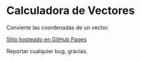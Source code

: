 # Calculadora de Vectores
Convierte las coordenadas de un vector.

[Sitio hosteado en GitHub Pages](https://losta.xyz/calculadora-de-vectores/)

Reportar cualquier bug, gracias.